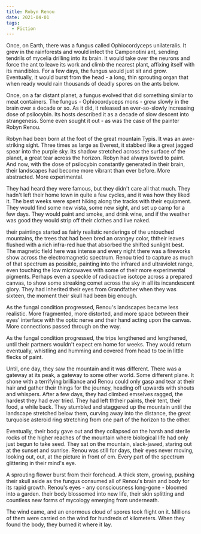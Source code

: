 ```yaml
---
title: Robyn Renou
date: 2021-04-01
tags:
  - Fiction
---
```


Once, on Earth, there was a fungus called Ophiocordyceps unilateralis. It grew in the rainforests and would infect the Camponotini ant, sending tendrils of mycelia drilling into its brain. It would take over the neurons and force the ant to leave its work and climb the nearest plant, affixing itself with its mandibles. For a few days, the fungus would just sit and grow. Eventually, it would burst from the head - a long, thin sprouting organ that when ready would rain thousands of deadly spores on the ants below.

Once, on a far distant planet, a fungus evolved that did something similar to meat containers. The fungus - Ophiocordyceps mons - grew slowly in the brain over a decade or so. As it did, it released an ever-so-slowly increasing dose of psilocybin. Its hosts described it as a decade of slow descent into strangeness. Some even sought it out - as was the case of the painter Robyn Renou.

Robyn had been born at the foot of the great mountain Typis. It was an awe-striking sight. Three times as large as Everest, it stabbed like a great jagged spear into the purple sky. Its shadow stretched across the surface of the planet, a great tear across the horizon. Robyn had always loved to paint. And now, with the dose of psilocybin constantly generated in their brain, their landscapes had become more vibrant than ever before. More abstracted. More experimental.

They had heard they were famous, but they didn't care all that much. They hadn't left their home town in quite a few cycles, and it was how they liked it. The best weeks were spent hiking along the tracks with their equipment. They would find some new vista, some new sight, and set up camp for a few days. They would paint and smoke, and drink wine, and if the weather was good they would strip off their clothes and live naked.

their paintings started as fairly realistic renderings of the untouched mountains, the trees that had been bred an orangey color, ththeir leaves flushed with a rich infra-red hue that absorbed the shifted sunlight best. The magnetic field here was intense and every night there was a fireworks show across the electromagnetic spectrum. Renou tried to capture as much of that spectrum as possible, painting into the infrared and ultraviolet range, even touching the low microwaves with some of their more experimental pigments. Perhaps even a speckle of radioactive isotope across a prepared canvas, to show some streaking comet across the sky in all its incandescent glory. They had inherited their eyes from Grandfather when they was sixteen, the moment their skull had been big enough.

As the fungal condition progressed, Renou's landscapes became less realistic. More fragmented, more distorted, and more space between their eyes' interface with the optic nerve and their hand acting upon the canvas. More connections passed through on the way.

As the fungal condition progressed, the trips lengthened and lengthened, until their partners wouldn't expect em home for weeks. They would return eventually, whistling and humming and covered from head to toe in little flecks of paint.

Until, one day, they saw the mountain and it was different. There was a gateway at its peak, a gateway to some other world. Some different plane. It shone with a terrifying brilliance and Renou could only gasp and tear at their hair and gather their things for the journey, heading off upwards with shouts and whispers. After a few days, they had climbed emselves ragged, the hardest they had ever tried. They had left ththeir paints, their tent, their food, a while back. They stumbled and staggered up the mountain until the landscape stretched below them, curving away into the distance, the great turquoise asteroid ring stretching from one part of the horizon to the other.

Eventually, their body gave out and they collapsed on the harsh and sterile rocks of the higher reaches of the mountain where biological life had only just begun to take seed. They sat on the mountain, slack-jawed, staring out at the sunset and sunrise. Renou was still for days, their eyes never moving, looking out, out, at the picture in front of em. Every part of the spectrum glittering in their mind's eye.

A sprouting flower burst from their forehead. A thick stem, growing, pushing their skull aside as the fungus consumed all of Renou's brain and body for its rapid growth. Renou's eyes - any consciousness long-gone - bloomed into a garden. their body blossomed into new life, their skin splitting and countless new forms of mycology emerging from underneath.

The wind came, and an enormous cloud of spores took flight on it. Millions of them were carried on the wind for hundreds of kilometers. When they found the body, they burned it where it lay.